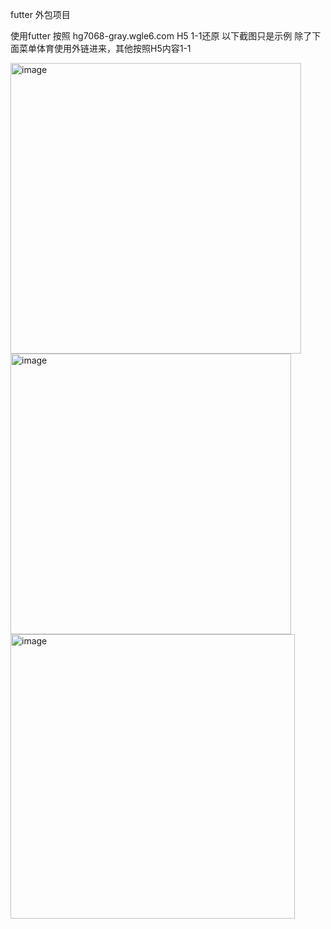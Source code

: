 


futter 外包项目

使用futter 按照 hg7068-gray.wgle6.com  H5 1-1还原
以下截图只是示例
除了下面菜单体育使用外链进来，其他按照H5内容1-1 

<img width="465" alt="image" src="https://github.com/Gloria00123/futter/assets/150655881/d7f27f2c-6355-4227-a671-817c27808c62">
<img width="449" alt="image" src="https://github.com/Gloria00123/futter/assets/150655881/425532a4-4dd8-4181-9f54-cd35ffad0642">
<img width="455" alt="image" src="https://github.com/Gloria00123/futter/assets/150655881/6e6e1408-8e37-400f-b750-7df44983efec">

